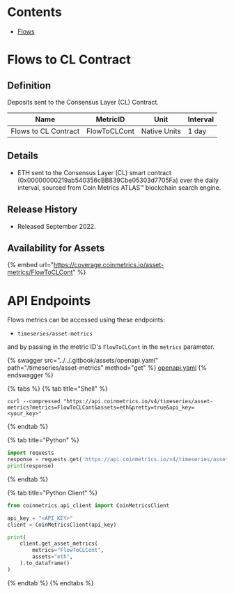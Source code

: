 # Contents

* [Flows](flows.md#flowtoclcont)

# Flows to CL Contract<a href="#flowtoclcont" id="flowtoclcont"></a>

## Definition

Deposits sent to the Consensus Layer (CL) Contract.

| Name                 | MetricID     |  Unit        | Interval |
| -------------------- | ------------ | ------------ | -------- |
| Flows to CL Contract | FlowToCLCont | Native Units | 1 day    |

## Details

* ETH sent to the Consensus Layer (CL) smart contract (0x00000000219ab540356cBB839Cbe05303d7705Fa) over the daily interval, sourced from Coin Metrics ATLAS™ blockchain search engine.

## Release History

* Released September 2022.

## Availability for Assets

{% embed url="https://coverage.coinmetrics.io/asset-metrics/FlowToCLCont" %}

# API Endpoints

Flows metrics can be accessed using these endpoints:

* `timeseries/asset-metrics`

and by passing in the metric ID's `FlowToCLCont` in the `metrics` parameter.

{% swagger src="../../.gitbook/assets/openapi.yaml" path="/timeseries/asset-metrics" method="get" %}
[openapi.yaml](../../.gitbook/assets/openapi.yaml)
{% endswagger %}

{% tabs %}
{% tab title="Shell" %}
```shell
curl --compressed "https://api.coinmetrics.io/v4/timeseries/asset-metrics?metrics=FlowToCLCont&assets=eth&pretty=true&api_key=<your_key>"
```
{% endtab %}

{% tab title="Python" %}
```python
import requests
response = requests.get('https://api.coinmetrics.io/v4/timeseries/asset-metrics?metrics=FlowToCLCont&assets=eth&pretty=true&api_key=<your_key>').json()
print(response)
```
{% endtab %}

{% tab title="Python Client" %}
```python
from coinmetrics.api_client import CoinMetricsClient

api_key = "<API_KEY>"
client = CoinMetricsClient(api_key)

print(
    client.get_asset_metrics(
        metrics="FlowToCLCont", 
        assets="eth",
    ).to_dataframe()
)
```
{% endtab %}
{% endtabs %}
